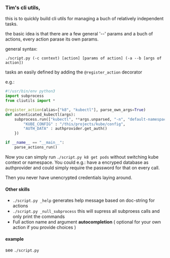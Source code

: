 ### Tim's cli utils,

this is to quickly build cli utils for managing a buch of relatively independent tasks.

the basic idea is that there are a few general '--' params and a buch of actions,
every action parase its own params.

general syntax:

```shell
./script.py (-c context) [action] [params of action] (-a --b [args of action])
```

tasks an easily defined by adding the `@register_action` decorator

e.g.:

```python
#!/usr/bin/env python3
import subprocess
from cliutils import *

@register_action(alias=["k8", "kubectl"], parse_own_args=True)
def autenticated_kubectl(args):
    subprocess.run(["kubectl", **args.unparsed, "-n", "default-namespace"], env={
        "KUBE_CONFIG" : "/this/projects/kube/config",
        "AUTH_DATA" : authprovider.get_auth()
    })

if __name__ == "__main__":
    parse_actions_run()
```

Now you can simply run `./script.py k8 get pods` without switching kube context or namespace.
You could e.g.: have a encryped database as authprovider and could simply require the password for that on every call.

Then you never have unencrypted credentials laying around.

#### Other skills

- `./script.py _help` generates help message based on doc-string for actions
- `./script.py _null_subprocess` this will supress all subproess calls and only print the commands
- Full action name and argument **autocompletion** ( optional for your own action if you provide choices )

#### example

see `./script.py`
